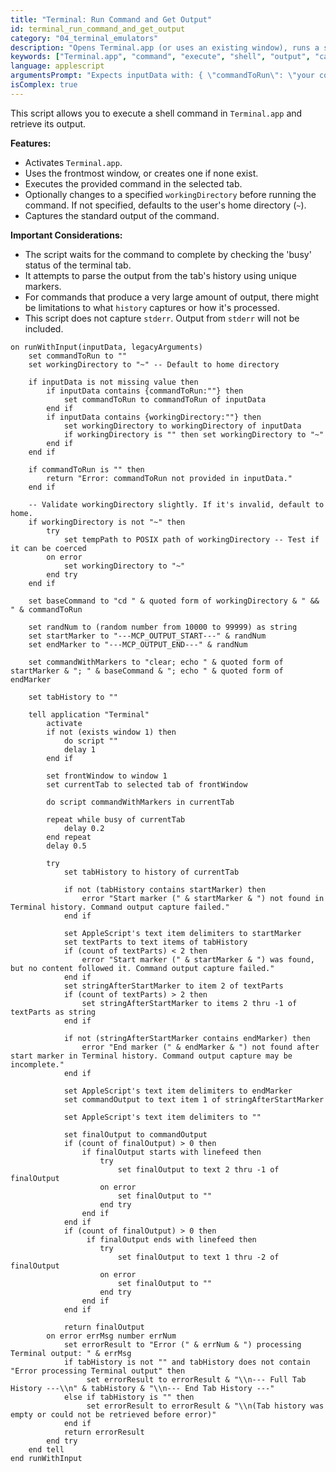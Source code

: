 ```yaml
---
title: "Terminal: Run Command and Get Output"
id: terminal_run_command_and_get_output
category: "04_terminal_emulators"
description: "Opens Terminal.app (or uses an existing window), runs a specified shell command in a chosen working directory, and captures its standard output."
keywords: ["Terminal.app", "command", "execute", "shell", "output", "capture", "stdout"]
language: applescript
argumentsPrompt: "Expects inputData with: { \"commandToRun\": \"your command here\", \"workingDirectory\": \"/optional/path/to/run/in\" } (workingDirectory defaults to '~' if omitted or empty)."
isComplex: true
---
```


This script allows you to execute a shell command in `Terminal.app` and retrieve its output.

**Features:**
- Activates `Terminal.app`.
- Uses the frontmost window, or creates one if none exist.
- Executes the provided command in the selected tab.
- Optionally changes to a specified `workingDirectory` before running the command. If not specified, defaults to the user's home directory (`~`).
- Captures the standard output of the command.

**Important Considerations:**
- The script waits for the command to complete by checking the 'busy' status of the terminal tab.
- It attempts to parse the output from the tab's history using unique markers.
- For commands that produce a very large amount of output, there might be limitations to what `history` captures or how it's processed.
- This script does not capture `stderr`. Output from `stderr` will not be included.

```applescript
on runWithInput(inputData, legacyArguments)
    set commandToRun to ""
    set workingDirectory to "~" -- Default to home directory

    if inputData is not missing value then
        if inputData contains {commandToRun:""} then
            set commandToRun to commandToRun of inputData
        end if
        if inputData contains {workingDirectory:""} then
            set workingDirectory to workingDirectory of inputData
            if workingDirectory is "" then set workingDirectory to "~"
        end if
    end if

    if commandToRun is "" then
        return "Error: commandToRun not provided in inputData."
    end if

    -- Validate workingDirectory slightly. If it's invalid, default to home.
    if workingDirectory is not "~" then
        try
            set tempPath to POSIX path of workingDirectory -- Test if it can be coerced
        on error
            set workingDirectory to "~"
        end try
    end if
    
    set baseCommand to "cd " & quoted form of workingDirectory & " && " & commandToRun
    
    set randNum to (random number from 10000 to 99999) as string
    set startMarker to "---MCP_OUTPUT_START---" & randNum
    set endMarker to "---MCP_OUTPUT_END---" & randNum
    
    set commandWithMarkers to "clear; echo " & quoted form of startMarker & "; " & baseCommand & "; echo " & quoted form of endMarker

    set tabHistory to ""

    tell application "Terminal"
        activate
        if not (exists window 1) then
            do script "" 
            delay 1 
        end if
        
        set frontWindow to window 1
        set currentTab to selected tab of frontWindow
        
        do script commandWithMarkers in currentTab
        
        repeat while busy of currentTab
            delay 0.2
        end repeat
        delay 0.5 

        try
            set tabHistory to history of currentTab
            
            if not (tabHistory contains startMarker) then
                error "Start marker (" & startMarker & ") not found in Terminal history. Command output capture failed."
            end if
            
            set AppleScript's text item delimiters to startMarker
            set textParts to text items of tabHistory
            if (count of textParts) < 2 then
                error "Start marker (" & startMarker & ") was found, but no content followed it. Command output capture failed."
            end if
            set stringAfterStartMarker to item 2 of textParts
            if (count of textParts) > 2 then
                set stringAfterStartMarker to items 2 thru -1 of textParts as string
            end if

            if not (stringAfterStartMarker contains endMarker) then
                error "End marker (" & endMarker & ") not found after start marker in Terminal history. Command output capture may be incomplete."
            end if
            
            set AppleScript's text item delimiters to endMarker
            set commandOutput to text item 1 of stringAfterStartMarker
            
            set AppleScript's text item delimiters to "" 
            
            set finalOutput to commandOutput
            if (count of finalOutput) > 0 then
                if finalOutput starts with linefeed then
                    try
                        set finalOutput to text 2 thru -1 of finalOutput
                    on error 
                        set finalOutput to ""
                    end try
                end if
            end if
            if (count of finalOutput) > 0 then
                 if finalOutput ends with linefeed then
                    try
                        set finalOutput to text 1 thru -2 of finalOutput
                    on error 
                        set finalOutput to ""
                    end try
                end if
            end if
            
            return finalOutput
        on error errMsg number errNum
            set errorResult to "Error (" & errNum & ") processing Terminal output: " & errMsg
            if tabHistory is not "" and tabHistory does not contain "Error processing Terminal output" then
                 set errorResult to errorResult & "\\n--- Full Tab History ---\\n" & tabHistory & "\\n--- End Tab History ---"
            else if tabHistory is "" then
                 set errorResult to errorResult & "\\n(Tab history was empty or could not be retrieved before error)"
            end if
            return errorResult
        end try
    end tell
end runWithInput
```